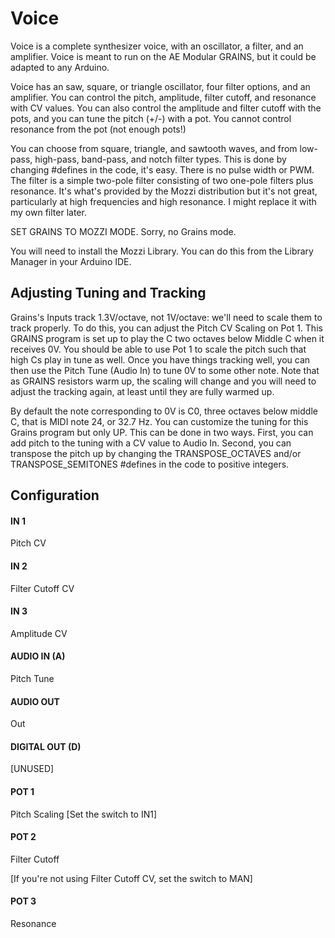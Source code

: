 # Voice

Voice is a complete synthesizer voice, with an oscillator, a filter, and an amplifier. Voice is meant to run on the AE Modular GRAINS, but it could be adapted to any Arduino.

Voice has an saw, square, or triangle oscillator, four filter options, and an amplifier.   You can control the pitch, amplitude, filter cutoff, and resonance with CV values.   You can also control the amplitude and filter cutoff with the pots, and you can tune the pitch (+/-) with a pot.  You cannot control resonance from the pot (not enough pots!)

You can choose from square, triangle, and sawtooth waves, and from low-pass, high-pass,  band-pass, and notch filter types.  This is done by changing #defines in the code, it's easy.  There is no pulse width or PWM. The filter is a simple two-pole filter consisting of two one-pole filters plus resonance. It's what's provided by the Mozzi distribution but it's not great, particularly at high frequencies and high resonance.  I might replace it with my own filter later.

SET GRAINS TO MOZZI MODE.  Sorry, no Grains mode.

You will need to install the Mozzi Library.  You can do this from the Library Manager in your Arduino IDE.


## Adjusting Tuning and Tracking

Grains's Inputs track 1.3V/octave, not 1V/octave: we'll need to scale them to track properly.  To do this, you can adjust the Pitch CV Scaling on Pot 1.  This GRAINS program is set up to play the C two octaves below Middle C when it receives 0V.  You should be able to use Pot 1 to scale the pitch such that high Cs play in tune as well.  Once you have things tracking well, you can then use the Pitch Tune (Audio In) to tune 0V to some other note.  Note that as GRAINS resistors warm up, the scaling will change and you will need to adjust the tracking again, at least until they are fully warmed up.

By default the note corresponding to 0V is C0, three octaves below middle C, that is MIDI note 24, or 32.7 Hz.  You can customize the tuning for this Grains program but only UP.  This can be done in two ways.  First, you can add pitch to the tuning with a CV value to Audio In.  Second, you can transpose the pitch up by changing the TRANSPOSE_OCTAVES and/or TRANSPOSE_SEMITONES #defines in the code to positive integers.

## Configuration

#### IN 1
Pitch CV
#### IN 2
Filter Cutoff CV
#### IN 3
Amplitude CV
#### AUDIO IN (A)
Pitch Tune
#### AUDIO OUT
Out
#### DIGITAL OUT (D) 
[UNUSED]
#### POT 1
Pitch Scaling	[Set the switch to IN1]
#### POT 2
Filter Cutoff

[If you're not using Filter Cutoff CV, set the switch to MAN]
#### POT 3
Resonance
